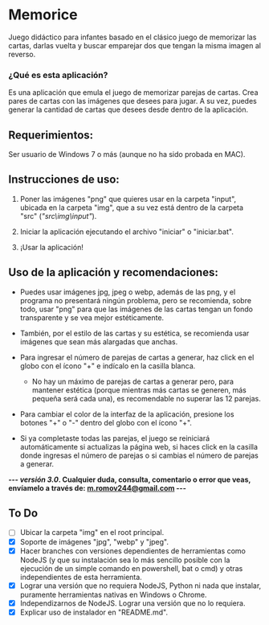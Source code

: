 # Memorice
Juego didáctico para infantes basado en el clásico juego de memorizar las cartas, darlas vuelta y buscar emparejar dos que tengan la misma imagen al reverso.

### ¿Qué es esta aplicación? 
Es una aplicación que emula el juego de memorizar parejas de cartas. Crea pares de cartas con las imágenes que desees para jugar. A su vez, puedes generar la cantidad de cartas que desees desde dentro de la aplicación.

## Requerimientos:

Ser usuario de Windows 7 o más (aunque no ha sido probada en MAC).





## Instrucciones de uso:

1. Poner las imágenes "png" que quieres usar en la carpeta "input", ubicada en la carpeta "img", que a su vez está dentro de la carpeta "src" (*"src\img\input\"*).

2. Iniciar la aplicación ejecutando el archivo "iniciar" o "iniciar.bat".

3. ¡Usar la aplicación!





## Uso de la aplicación y recomendaciones:

- Puedes usar imágenes jpg, jpeg o webp, además de las png, y el programa no presentará ningún problema, pero se recomienda, sobre todo, usar "png" para que las imágenes de las cartas tengan un fondo transparente y se vea mejor estéticamente.

- También, por el estilo de las cartas y su estética, se recomienda usar imágenes que sean más alargadas que anchas.
  
- Para ingresar el número de parejas de cartas a generar, haz click en el globo con el ícono "+" e indícalo en la casilla blanca.
    - No hay un máximo de parejas de cartas a generar pero, para mantener estética (porque mientras más cartas se generen, más pequeña será cada una), es recomendable no superar las 12 parejas.

- Para cambiar el color de la interfaz de la aplicación, presione los botones "+" o "-" dentro del globo con el ícono "+".

- Si ya completaste todas las parejas, el juego se reiniciará automáticamente si actualizas la página web, si haces click en la casilla donde ingresas el número de parejas o si cambias el número de parejas a generar.







**--- *versión 3.0*. Cualquier duda, consulta, comentario o error que veas, envíamelo a través de: m.romov244@gmail.com ---**





## To Do
- [ ] Ubicar la carpeta "img" en el root principal.
- [x] Soporte de imágenes "jpg", "webp" y "jpeg".
- [x] Hacer branches con versiones dependientes de herramientas como NodeJS (y que su instalación sea lo más sencillo posible con la ejecución de un simple comando en powershell, bat o cmd) y otras independientes de esta herramienta.
- [x] Lograr una versión que no requiera NodeJS, Python ni nada que instalar, puramente herramientas nativas en Windows o Chrome.
- [x] Independizarnos de NodeJS. Lograr una versión que no lo requiera.
- [x] Explicar uso de instalador en "README.md".
